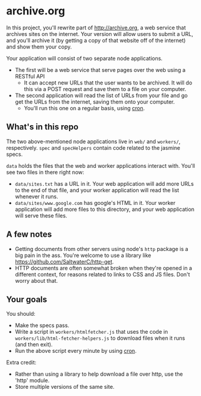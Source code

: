 # archive.org

In this project, you'll rewrite part of http://archive.org, a web service that archives sites on the internet.  Your version will allow users to submit a URL, and you'll archive it (by getting a copy of that website off of the internet) and show them your copy.

Your application will consist of two separate node applications.
* The first will be a web service that serve pages over the web using a RESTful API
  * It can accept new URLs that the user wants to be archived. It will do this via a POST request and save them to a file on your computer.
* The second application will read the list of URLs from your file and go get the URLs from the internet, saving them onto your computer.
  * You'll run this one on a regular basis, using [cron](http://benr75.com/pages/using_crontab_mac_os_x_unix_linux).

## What's in this repo

The two above-mentioned node applications live in `web/` and `workers/`, respectively.  `spec` and `specHelpers` contain code related to the jasmine specs.  

`data` holds the files that the web and worker applications interact with.  You'll see two files in there right now:
* `data/sites.txt` has a URL in it.  Your web application will add more URLs to the end of that file, and your worker application will read the list whenever it runs.
* `data/sites/www.google.com` has google's HTML in it.  Your worker application will add more files to this directory, and your web application will serve these files.

## A few notes

* Getting documents from other servers using node's `http` package is a big pain in the ass.  You're welcome to use a library like https://github.com/SaltwaterC/http-get.
* HTTP documents are often somewhat broken when they're opened in a different context, for reasons related to links to CSS and JS files.  Don't worry about that.

## Your goals
You should:
* Make the specs pass.
* Write a script in `workers/htmlfetcher.js` that uses the code in `workers/lib/html-fetcher-helpers.js` to download files when it runs (and then exit).
* Run the above script every minute by using [cron](http://benr75.com/pages/using_crontab_mac_os_x_unix_linux).

Extra credit:
* Rather than using a library to help download a file over http, use the 'http' module.
* Store multiple versions of the same site.
